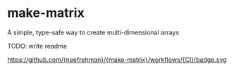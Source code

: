 # make-matrix

A simple, type-safe way to create multi-dimensional arrays

TODO: write readme

https://github.com/{neefrehman}/{make-matrix}/workflows/{CI}/badge.svg
